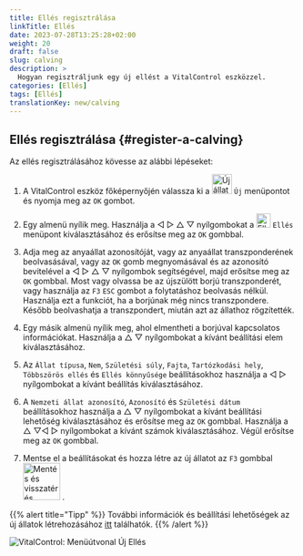 ```yaml
---
title: Ellés regisztrálása
linkTitle: Ellés
date: 2023-07-28T13:25:28+02:00
weight: 20
draft: false
slug: calving
description: >
  Hogyan regisztráljunk egy új ellést a VitalControl eszközzel.
categories: [Ellés]
tags: [Ellés]
translationKey: new/calving
---
```

## Ellés regisztrálása {#register-a-calving}

Az ellés regisztrálásához kövesse az alábbi lépéseket:

1. A VitalControl eszköz főképernyőjén válassza ki a <img src="/icons/main/new-animal.svg" width="35" align="bottom" alt="Új állat" /> `Új` menüpontot és nyomja meg az `OK` gombot.

2. Egy almenü nyílik meg. Használja a ◁ ▷ △ ▽ nyílgombokat a <img src="/icons/actions/calving.svg" width="25" align="bottom" alt="Ellés" /> `Ellés` menüpont kiválasztásához és erősítse meg az `OK` gombbal.

3. Adja meg az anyaállat azonosítóját, vagy az anyaállat transzponderének beolvasásával, vagy az `OK` gomb megnyomásával és az azonosító bevitelével a ◁ ▷ △ ▽ nyílgombok segítségével, majd erősítse meg az `OK` gombbal. Most vagy olvassa be az újszülött borjú transzponderét, vagy használja az `F3` `ESC` gombot a folytatáshoz beolvasás nélkül. Használja ezt a funkciót, ha a borjúnak még nincs transzpondere. Később beolvashatja a transzpondert, miután azt az állathoz rögzítették.

4. Egy másik almenü nyílik meg, ahol elmentheti a borjúval kapcsolatos információkat. Használja a △ ▽ nyílgombokat a kívánt beállítási elem kiválasztásához.

5. Az `Állat típusa`, `Nem`, `Születési súly`, `Fajta`, `Tartózkodási hely`, `Többszörös ellés` és `Ellés könnyűsége` beállításokhoz használja a ◁ ▷ nyílgombokat a kívánt beállítás kiválasztásához.

6. A `Nemzeti állat azonosító`, `Azonosító` és `Születési dátum` beállításokhoz használja a △ ▽ nyílgombokat a kívánt beállítási lehetőség kiválasztásához és erősítse meg az `OK` gombbal. Használja a △ ▽◁ ▷ nyílgombokat a kívánt számok kiválasztásához. Végül erősítse meg az `OK` gombbal.

7. Mentse el a beállításokat és hozza létre az új állatot az `F3` gombbal &nbsp;<img src="/icons/footer/save_exit.svg" width="65" align="bottom" alt="Mentés és visszatérés" />&nbsp;.

{{% alert title="Tipp" %}}
További információk és beállítási lehetőségek az új állatok létrehozásához [itt](../../settings/animal-registration/) találhatók.
{{% /alert %}}


   ![VitalControl: Menüútvonal Új Ellés](../images/calving.png "Ellés regisztrálása")

